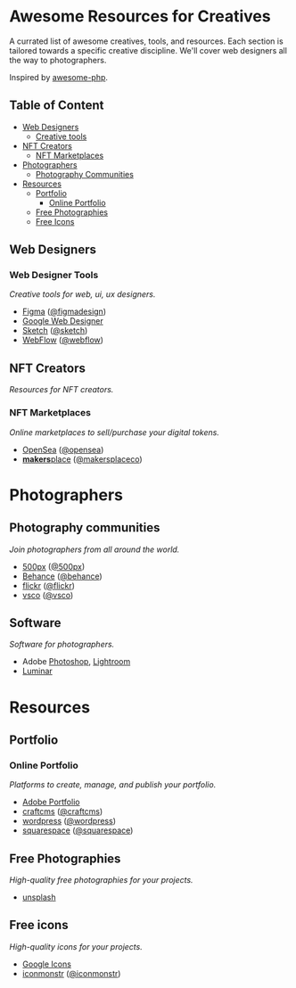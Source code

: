 # Awesome Resources for Creatives

A currated list of awesome creatives, tools, and resources. Each section is tailored towards a specific creative discipline. We'll cover web designers all the way to photographers.

Inspired by [awesome-php](https://github.com/ziadoz/awesome-php).

## Table of Content

* [Web Designers](#web-designers)
  * [Creative tools](#web-designer-tools)
* [NFT Creators](#nft-creators)
  * [NFT Marketplaces](#nft-marketplaces)
* [Photographers](#photographers)
  * [Photography Communities](#photography-communities)
* [Resources](#resources)
  * [Portfolio](#portfolio) 
    * [Online Portfolio](#online-portfolio)
  * [Free Photographies](#free-photographies)
  * [Free Icons](#free-icons)

## Web Designers

### Web Designer Tools
*Creative tools for web, ui, ux designers.*

- [Figma](https://www.figma.com/) ([@figmadesign](https://twitter.com/figmadesign))
- [Google Web Designer](https://webdesigner.withgoogle.com/)
- [Sketch](https://www.sketch.com/) ([@sketch](https://twitter.com/sketch))
- [WebFlow](https://webflow.com) ([@webflow](https://twitter.com/webflow))

## NFT Creators
*Resources for NFT creators.*

### NFT Marketplaces
*Online marketplaces to sell/purchase your digital tokens.*

- [OpenSea](https://opensea.io/) ([@opensea](https://twitter.com/opensea))
- [**makers**place](https://makersplace.com/) ([@makersplaceco](https://twitter.com/makersplaceco))

# Photographers

## Photography communities
*Join photographers from all around the world.*

- [500px](https://500px.com) ([@500px](https://twitter.com/500px))
- [Behance](https://www.behance.net/) ([@behance](https://twitter.com/behance))
- [flickr](https://www.flickr.com/) ([@flickr](https://twitter.com/flickr))
- [vsco](https://vsco.co) ([@vsco](https://twitter.com/vsco))

## Software
*Software for photographers.*

- Adobe [Photoshop](https://www.adobe.com/products/photoshop/), [Lightroom](https://www.adobe.com/products/photoshop-lightroom/)
- [Luminar](https://skylum.com/luminar)

# Resources

## Portfolio

### Online Portfolio
*Platforms to create, manage, and publish your portfolio.*

- [Adobe Portfolio](https://portfolio.adobe.com/)
- [craftcms](https://craftcms.com/) ([@craftcms](https://twitter.com/craftcms))
- [wordpress](https://wordpress.com/) ([@wordpress](https://twitter.com/wordpress))
- [squarespace](https://www.squarespace.com/tour/portfolio-website) ([@squarespace](https://twitter.com/squarespace))

## Free Photographies
*High-quality free photographies for your projects.*

- [unsplash](https://unsplash.com/)

## Free icons
*High-quality icons for your projects.*

- [Google Icons](https://fonts.google.com/icons)
- [iconmonstr](https://iconmonstr.com/) ([@iconmonstr](https://twitter.com/iconmonstr))
